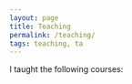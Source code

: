 ```yaml
---
layout: page
title: Teaching
permalink: /teaching/
tags: teaching, ta
---
```


<style>
    ul {
      margin-bottom: 0;
    }
</style>

I taught the following courses:




